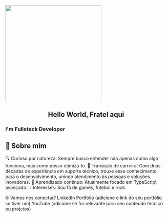<img src="https://github.com/user-attachments/assets/fee90cec-a23e-4fd1-bfee-77155d09941d" height="300">

<center><h2>Hello World, Fratel aqui</h2></center>

### I'm Fullstack Developer

## 🚀 Sobre mim
🔍 Curioso por natureza: Sempre busco entender não apenas como algo funciona, mas como posso otimizá-lo.
🔄 Transição de carreira: Com duas décadas de experiência em suporte técnico, trouxe esse conhecimento para o desenvolvimento, unindo atendimento às pessoas e soluções inovadoras.
🌱 Aprendizado contínuo: Atualmente focado em TypeScript avançado.
💡 Interesses: Sou fã de games, futebol e rock.


🌐 Vamos nos conectar?
LinkedIn
Portfolio (adicione o link do seu portfólio se tiver um)
YouTube (adicione se for relevante para seu conteúdo técnico ou projetos)

